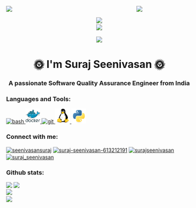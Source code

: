 <img align="left" src="https://user-images.githubusercontent.com/65187002/144930161-2f783401-8d27-4fdf-a2f7-cc0ba32f1f1f.gif" width="30%" style="display:inline;"><img align="right" src="https://user-images.githubusercontent.com/65187002/144930161-2f783401-8d27-4fdf-a2f7-cc0ba32f1f1f.gif" width="30%" style="display:inline;">
<br>
<div align="center">
  <picture>
    <source media="(prefers-color-scheme: light)" srcset="https://user-images.githubusercontent.com/65187002/172940015-d9d072e7-c47d-4ddd-83f6-8e7717a721b8.png">
    <img width="5%" src="https://user-images.githubusercontent.com/65187002/172940773-7ef23b63-3356-4634-9e52-34f2676e2854.png">
  </picture><br>
  <picture>
    <source media="(prefers-color-scheme: light)" srcset="https://user-images.githubusercontent.com/65187002/172941127-4061fac1-736b-4c24-b7ea-c210b3578cc5.png">
    <img width="10%" src="https://user-images.githubusercontent.com/65187002/172941149-31258408-bfc3-496a-8a58-e34794b21813.png">
  </picture>
</div>
<p align="center">
    <img src="https://readme-typing-svg.herokuapp.com/?lines=Hiiiiiiiii;Welcome+to+my+profile!;Have+a+look+around!&font=Fira%20Code&color=%23D62F79&center=true&width=280&height=50">
</p>
<p align="center">
    <h1 align="center">🌞 I'm Suraj Seenivasan 🌞</h1>
</p>
<h3 align="center">A passionate Software Quality Assurance Engineer from India</h3>
<h3 align="left">Languages and Tools:</h3>
<p align="left"> <a href="https://www.gnu.org/software/bash/" target="_blank" rel="noreferrer"> <img src="https://www.vectorlogo.zone/logos/gnu_bash/gnu_bash-icon.svg" alt="bash" width="40" height="40"/> </a> <a href="https://www.docker.com/" target="_blank" rel="noreferrer"> <img src="https://raw.githubusercontent.com/devicons/devicon/master/icons/docker/docker-original-wordmark.svg" alt="docker" width="40" height="40"/> </a> <a href="https://git-scm.com/" target="_blank" rel="noreferrer"> <img src="https://www.vectorlogo.zone/logos/git-scm/git-scm-icon.svg" alt="git" width="40" height="40"/> </a> <a href="https://www.linux.org/" target="_blank" rel="noreferrer"> <img src="https://raw.githubusercontent.com/devicons/devicon/master/icons/linux/linux-original.svg" alt="linux" width="40" height="40"/> </a> <a href="https://www.python.org" target="_blank" rel="noreferrer"> <img src="https://raw.githubusercontent.com/devicons/devicon/master/icons/python/python-original.svg" alt="python" width="40" height="40"/> </a> </p>
<h3 align="left">Connect with me:</h3>
<p align="left">
<a href="https://twitter.com/seenivasansuraj" target="blank"><img align="center" src="https://raw.githubusercontent.com/rahuldkjain/github-profile-readme-generator/master/src/images/icons/Social/twitter.svg" alt="seenivasansuraj" height="30" width="40" /></a>
<a href="https://linkedin.com/in/suraj-seenivasan-613212191" target="blank"><img align="center" src="https://raw.githubusercontent.com/rahuldkjain/github-profile-readme-generator/master/src/images/icons/Social/linked-in-alt.svg" alt="suraj-seenivasan-613212191" height="30" width="40" /></a>
<a href="https://fb.com/surajseenivasan" target="blank"><img align="center" src="https://raw.githubusercontent.com/rahuldkjain/github-profile-readme-generator/master/src/images/icons/Social/facebook.svg" alt="surajseenivasan" height="30" width="40" /></a>
<a href="https://instagram.com/suraj_seenivasan" target="blank"><img align="center" src="https://raw.githubusercontent.com/rahuldkjain/github-profile-readme-generator/master/src/images/icons/Social/instagram.svg" alt="suraj_seenivasan" height="30" width="40" /></a>
</p>
<h3 align="left">Github stats:</h3>
<p align="left">
<img src="https://github-readme-stats.vercel.app/api?username=Survensa&theme=gotham&include_all_commits=true&count_private=true">
<img src="https://github-readme-streak-stats.herokuapp.com/?user=Survensa&theme=gotham&include_all_commits=true&count_private=true"><br>
<img src="https://github-readme-stats.vercel.app/api/top-langs/?username=Survensa&theme=gotham&include_all_commits=true&count_private=true"><br>
<img src="https://github-contributor-stats.vercel.app/api?username=survensa&theme=gotham&combine_all_yearly_contributions=true&include_all_commits=true&count_private=true">
</p>
